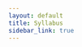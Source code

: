 ```yaml
---
layout: default
title: Syllabus
sidebar_link: true
---
```



<object data="https://stat400.github.io/PDFs/Fall_23_Stat_400_Syllabus_2.pdf" width="100%" height="1080" type="application/pdf">
    <embed src="https://stat400.github.io/PDFs/Fall_23_Stat_400_Syllabus_2.pdf" type="application/pdf" />
</object>